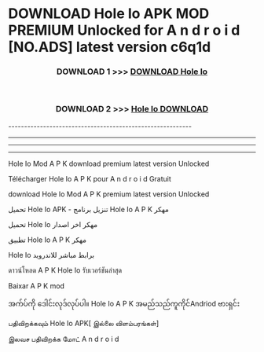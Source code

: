 # DOWNLOAD Hole Io  APK MOD PREMIUM Unlocked for A n d r o i d [NO.ADS] latest version c6q1d 



<div align="center">

<h3>DOWNLOAD 1 >>> <a href="https://getmod2.web.app/?judul=Hole Io ">DOWNLOAD Hole Io </a></h3><br>

<h3>DOWNLOAD 2 >>> <a href="https://getmod2.web.app/?judul=Hole Io ">Hole Io  DOWNLOAD </a></h3>

</div>
----------------------------------------------------------

----------------------------------------------------------

----------------------------------------------------------

----------------------------------------------------------

Hole Io  Mod A P K download premium latest version Unlocked

Télécharger Hole Io  A P K pour A n d r o i d Gratuit

download Hole Io  Mod A P K premium latest version Unlocked

تحميل Hole Io  APK - تنزيل برنامج Hole Io  A P K مهكر

تحميل Hole Io  مهكر اخر اصدار

تطبيق Hole Io  A P K مهكر

Hole Io  برابط مباشر للاندرويد

ดาวน์โหลด A P K Hole Io  รับเวอร์ชันล่าสุด

Baixar A P K mod

အက်ပ်ကို ဒေါင်းလုဒ်လုပ်ပါ။ Hole Io  A P K အမည်သည်ကူကိုင်Andriod ဗားရှင်း

பதிவிறக்கவும் Hole Io  APK[ இல்லை விளம்பரங்கள்] 
 
இலவச பதிவிறக்க மோட் A n d r o i d



